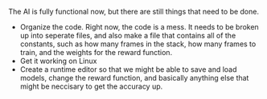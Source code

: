 The AI is fully functional now, but there are still things that need to be done.

 - Organize the code. Right now, the code is a mess. It needs to be broken up into seperate files, and also make a file that contains all of the constants, such as how many frames in the stack, how many frames to train, and the weights for the reward function.
 - Get it working on Linux 
 - Create a runtime editor so that we might be able to save and load models, change the reward function, and basically anything else that might be neccisary to get the accuracy up.